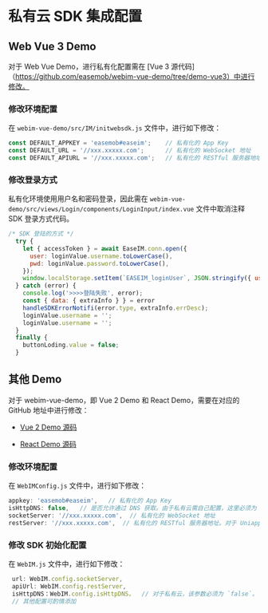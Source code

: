 # 私有云 SDK 集成配置

## Web Vue 3 Demo

对于 Web Vue Demo，进行私有化配置需在 [Vue 3 源代码]（https://github.com/easemob/webim-vue-demo/tree/demo-vue3）中进行修改。

### 修改环境配置

在 `webim-vue-demo/src/IM/initwebsdk.js` 文件中，进行如下修改： 

```javascript
const DEFAULT_APPKEY = 'easemob#easeim';  	// 私有化的 App Key
const DEFAULT_URL = '//xxx.xxxxx.com';		// 私有化的 WebSocket 地址
const DEFAULT_APIURL = '//xxx.xxxxx.com'; 	// 私有化的 RESTful 服务器地址
```

### 修改登录方式

私有化环境使用用户名和密码登录，因此需在 `webim-vue-demo/src/views/Login/components/LoginInput/index.vue` 文件中取消注释 SDK 登录方式代码。 

```javascript
/* SDK 登陆的方式 */
  try {
    let { accessToken } = await EaseIM.conn.open({
      user: loginValue.username.toLowerCase(),
      pwd: loginValue.password.toLowerCase(),
    });
    window.localStorage.setItem(`EASEIM_loginUser`, JSON.stringify({ user: loginValue.username, accessToken: accessToken }))
  } catch (error) {
    console.log('>>>>登陆失败', error);
    const { data: { extraInfo } } = error
    handleSDKErrorNotifi(error.type, extraInfo.errDesc);
    loginValue.username = '';
    loginValue.username = '';
  }
  finally {
    buttonLoding.value = false;
  }
```

## 其他 Demo 

对于 webim-vue-demo，即 Vue 2 Demo 和 React Demo，需要在对应的 GitHub 地址中进行修改：

- [Vue 2 Demo 源码](https://github.com/easemob/webim-vue-demo/tree/dev-4.0)

- [React Demo 源码](https://github.com/easemob/webim)

### 修改环境配置

在 `WebIMConfig.js` 文件中，进行如下修改：

```javascript
appkey: 'easemob#easeim',	// 私有化的 App Key
isHttpDNS: false,	// 是否允许通过 DNS 获取。由于私有云需自己配置，这里必须为 `false`。
socketServer: '//xxx.xxxxx.com',  // 私有化的 WebSocket 地址
restServer: '//xxx.xxxxx.com',	// 私有化的 RESTful 服务器地址。对于 Uniapp 全平台，需要全局搜索，查找 `a1.easemob.com` 替换为 `restServer`。
```

### 修改 SDK 初始化配置

在 `WebIM.js` 文件中，进行如下修改：

```javascript
 url: WebIM.config.socketServer,
 apiUrl: WebIM.config.restServer,
 isHttpDNS：WebIM.config.isHttpDNS，  // 对于私有云，该参数必须为 `false`。
 // 其他配置可酌情添加
```



